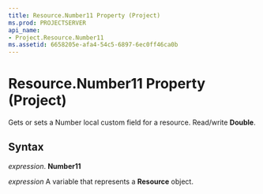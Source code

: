 ```yaml
---
title: Resource.Number11 Property (Project)
ms.prod: PROJECTSERVER
api_name:
- Project.Resource.Number11
ms.assetid: 6658205e-afa4-54c5-6897-6ec0ff46ca0b
---
```



# Resource.Number11 Property (Project)

Gets or sets a Number local custom field for a resource. Read/write  **Double**.


## Syntax

 _expression_. **Number11**

 _expression_ A variable that represents a **Resource** object.


